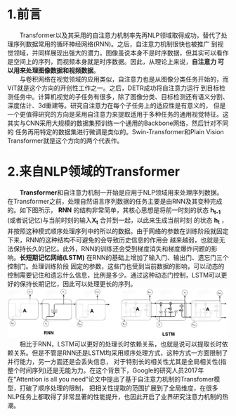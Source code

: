 # 1.前言
&emsp;&emsp;Transformer以及其采用的自注意力机制率先再NLP领域取得成功，替代了处理序列数据常用的循环神经网络(RNN)。之后，自注意力机制很快也被推广
到视觉领域，并同样展现出强大的潜力。图像虽说本身不是时序数据，但其实可以看作是空间上的序列，而视频本身就是时序数据。因此，从理论上来说，**自注意力
可以用来处理图像数据和视频数据**。<br />
&emsp;&emsp;与卷积网络在视觉领域的应用类似，自注意力也是从图像分类任务开始的，而ViT就是这个方向的开创性工作之一。之后，DETR成功将自注意力运行
到目标检测任务中。计算机视觉的子任务有很多，除了图像分类、目标检测还有语义分割、深度估计、3d重建等。研究自注意力在每个子任务上的适应性是有意义的，
但是一个更值得研究的方向是采用自注意力来提取适用于多种任务的通用视觉特征。这其实与CNN采用大规模的数据集预训练一个通用的Backbone网络，然后针对不同的
任务再用特定的数据集进行微调是类似的。Swin-Transformer和Plain Vision Transformer就是这个方向的两个代表作。<br />
# 2.来自NLP领域的Transformer
&emsp;&emsp;**Transformer**和自注意力机制一开始是应用于NLP领域用来处理序列数据。在Transformer之前，处理自然语言序列数据的任务主要是由RNN及其变种完成的。如下图所示，
**RNN** 的结构非常简单，其核心思想是将前一时刻的状态 **h<sub>t-1</sub>** (或者说记忆)与当前时刻的输入**X<sub>t</sub>** 合并到一起，以此来生成当前时刻
的状态 **h<sub>t<sub/>** ，并按照这种模式顺序处理序列中的所以的数据。由于网络的参数在训练阶段就固定下来，RNN的这种结构不可避免的会导致历史信息的作用会
越来越弱，也就是无法保持长久的记忆。此外，RNN的训练还会受到梯度消失和梯度爆炸问题的影响。**长短期记忆网络(LSTM)** 在RNN的基础上增加了输入门、输出门、遗忘门三个控制门。处理训练阶段
固定的参数，这些门也受到当前数据的影响，可以动态的控制需要记住和遗忘什么信息，比例是多少。通过这种动态门控制，LSTM可以更好的保持长期记忆，因此可以处理更长的序列。<br />
![image](figure/RNN和LSTM结构图.jpg  "RNN和LSTM结构图")
&emsp;&emsp;相比于RNN，LSTM可以更好的处理长时依赖关系，也就是说可以提取长时依赖关系。但是不管是RNN还是LSTM均采用顺序处理方式，这种方式一方面限制了并行能力，另一方面还是会丢失信息，
对于特别长的相关性尤其是全局相关性(指整个时间序列)还是无能为力。在这个背景下，Google的研究人员2017年在“Attention is all you need”论文中提出了基于自注意力机制的Transfomer模型，打破了顺序处理的限制，
把相关性提取的范围扩展到了全局维度，在很多NLP任务上都取得了非常显著的性能提升，也因此开启了业界研究注意力机制的热潮。